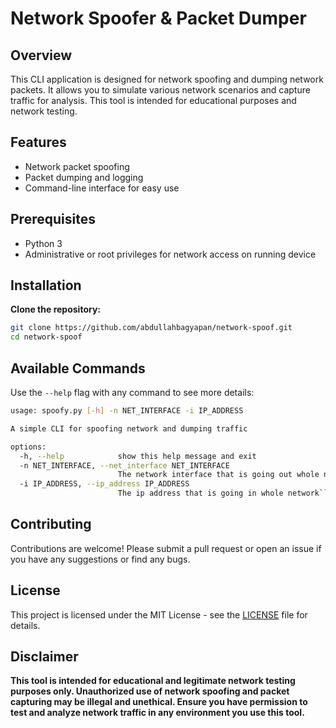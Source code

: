 # Network Spoofer & Packet Dumper

## Overview

This CLI application is designed for network spoofing and dumping network packets. It allows you to simulate various network scenarios and capture traffic for analysis. This tool is intended for educational purposes and network testing.

## Features

- Network packet spoofing
- Packet dumping and logging
- Command-line interface for easy use

## Prerequisites

- Python 3
- Administrative or root privileges for network access on running device

## Installation

**Clone the repository:**

```bash
git clone https://github.com/abdullahbagyapan/network-spoof.git
cd network-spoof
```

## Available Commands

Use the `--help` flag with any command to see more details:

```bash
usage: spoofy.py [-h] -n NET_INTERFACE -i IP_ADDRESS

A simple CLI for spoofing network and dumping traffic

options:
  -h, --help            show this help message and exit
  -n NET_INTERFACE, --net_interface NET_INTERFACE
                        The network interface that is going out whole network
  -i IP_ADDRESS, --ip_address IP_ADDRESS
                        The ip address that is going in whole network```
```

## Contributing

Contributions are welcome! Please submit a pull request or open an issue if you have any suggestions or find any bugs.

## License

This project is licensed under the MIT License - see the [LICENSE](LICENSE) file for details.

## Disclaimer

**This tool is intended for educational and legitimate network testing purposes only. Unauthorized use of network spoofing and packet capturing may be illegal and unethical. Ensure you have permission to test and analyze network traffic in any environment you use this tool.**